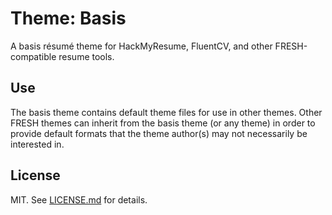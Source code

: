 Theme: Basis
============
A basis résumé theme for HackMyResume, FluentCV, and other FRESH-compatible
resume tools.

## Use

The basis theme contains default theme files for use in other themes. Other
FRESH themes can inherit from the basis theme (or any theme) in order to provide
default formats that the theme author(s) may not necessarily be interested in.

## License

MIT. See [LICENSE.md][lic] for details.

[lic]: https://github.com/fluentdesk/fresh-themes/blob/master/LICENSE.md

